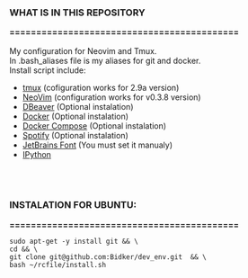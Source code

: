 <h3>WHAT IS IN THIS REPOSITORY</h3>
<b>===========================================</b>
<br/>
<br/>
My configuration for Neovim and Tmux. <br/>
In .bash_aliases file is my aliases for git and docker. <br/>
Install script include:
<ul>
    <li><a href="https://github.com/tmux/tmux/wiki">tmux</a> (cofiguration works for 2.9a version)</li>
    <li><a href="https://neovim.io/">NeoVim</a> (configuration works for v0.3.8 version)</li>
    <li><a href="https://dbeaver.io/">DBeaver</a> (Optional instalation)</li>
    <li><a href="https://www.docker.com/">Docker</a> (Optional instalation)</li>
    <li><a href="https://docs.docker.com/compose/">Docker Compose</a> (Optional instalation)</li>
    <li><a href="https://www.spotify.com/">Spotify</a> (Optional instalation)</li>
    <li><a href="https://www.jetbrains.com/lp/mono/">JetBrains Font</a> (You must set it manualy)</li>
    <li><a href="https://ipython.org/">IPython</a></li>
</ul>
<br/>
<br/>
<h3>INSTALATION FOR UBUNTU:</h3>
<b>===========================================</b>


    sudo apt-get -y install git && \
    cd && \
    git clone git@github.com:Bidker/dev_env.git  && \
    bash ~/rcfile/install.sh
